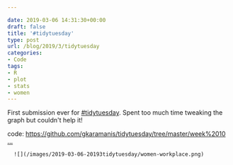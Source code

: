 ```yaml
---

date: 2019-03-06 14:31:30+00:00
draft: false
title: '#tidytuesday'
type: post
url: /blog/2019/3/tidytuesday
categories:
- Code
tags:
- R
- plot
- stats
- women
---
```


First submission ever for [#tidytuesday](https://twitter.com/hashtag/tidytuesday?src=hash). Spent too much time tweaking the graph but couldn't help it! 

code: [https://github.com/gkaramanis/tidytuesday/tree/master/week%2010 …](https://t.co/XbPhhBRTir)

  
  



  
      ![](/images/2019-03-06-20193tidytuesday/women-workplace.png)

